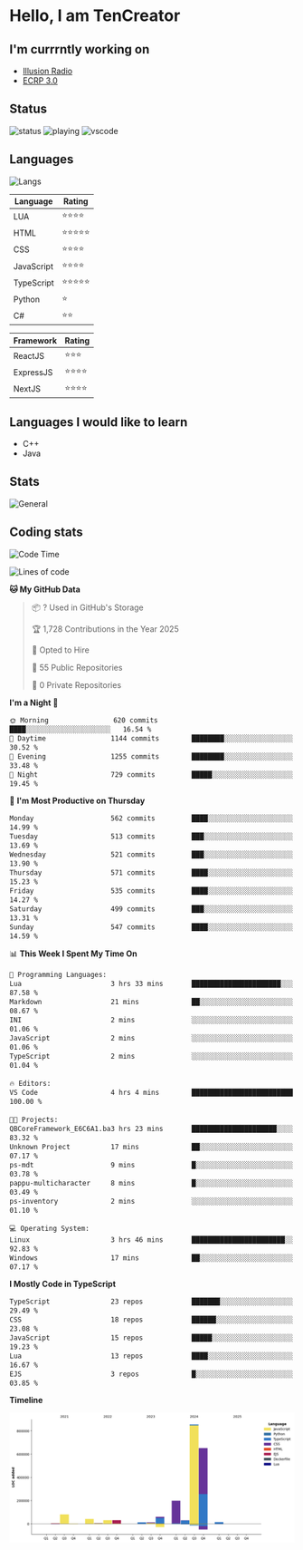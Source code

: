 # Hello, I am TenCreator

## I'm currrntly working on
- [Illusion Radio](https://illusionradio.co.uk/)
- [ECRP 3.0](http://github.com/Emerald-Coast-Roleplay/)

## Status
![status](https://api.statusbadges.me/badge/status/518334475038359555?simple=true&style=for-the-badge)
![playing](https://api.statusbadges.me/badge/playing/518334475038359555?style=for-the-badge)
![vscode](https://api.statusbadges.me/badge/vscode/518334475038359555?style=for-the-badge)

## Languages
![Langs](https://github-readme-stats.vercel.app/api/top-langs/?username=tencreator&layout=compact&theme=radical)


|Language|Rating|
|--------|------|
|LUA|⭐️⭐️⭐️⭐️|
|HTML|⭐️⭐️⭐️⭐️⭐️|
|CSS|⭐️⭐️⭐️⭐️|
|JavaScript|⭐️⭐️⭐️⭐️|
|TypeScript|⭐️⭐️⭐️⭐️⭐️|
|Python|⭐️|
|C#|⭐️⭐️ |

|Framework|Rating|
|--------|------|
|ReactJS|⭐️⭐️⭐|
|ExpressJS|⭐️⭐️⭐️⭐️|
|NextJS|⭐️⭐️⭐⭐️|

## Languages I would like to learn
- C++
- Java

## Stats
![General](https://github-readme-stats.vercel.app/api?username=tencreator&show_icons=true&theme=radical)

## Coding stats

<!--START_SECTION:waka-->
![Code Time](http://img.shields.io/badge/Code%20Time-512%20hrs%2027%20mins-blue)

![Lines of code](https://img.shields.io/badge/From%20Hello%20World%20I%27ve%20Written-2.0%20million%20lines%20of%20code-blue)

**🐱 My GitHub Data** 

> 📦 ? Used in GitHub's Storage 
 > 
> 🏆 1,728 Contributions in the Year 2025
 > 
> 💼 Opted to Hire
 > 
> 📜 55 Public Repositories 
 > 
> 🔑 0 Private Repositories 
 > 
**I'm a Night 🦉** 

```text
🌞 Morning                620 commits         ████░░░░░░░░░░░░░░░░░░░░░   16.54 % 
🌆 Daytime                1144 commits        ████████░░░░░░░░░░░░░░░░░   30.52 % 
🌃 Evening                1255 commits        ████████░░░░░░░░░░░░░░░░░   33.48 % 
🌙 Night                  729 commits         █████░░░░░░░░░░░░░░░░░░░░   19.45 % 
```
📅 **I'm Most Productive on Thursday** 

```text
Monday                   562 commits         ████░░░░░░░░░░░░░░░░░░░░░   14.99 % 
Tuesday                  513 commits         ███░░░░░░░░░░░░░░░░░░░░░░   13.69 % 
Wednesday                521 commits         ███░░░░░░░░░░░░░░░░░░░░░░   13.90 % 
Thursday                 571 commits         ████░░░░░░░░░░░░░░░░░░░░░   15.23 % 
Friday                   535 commits         ████░░░░░░░░░░░░░░░░░░░░░   14.27 % 
Saturday                 499 commits         ███░░░░░░░░░░░░░░░░░░░░░░   13.31 % 
Sunday                   547 commits         ████░░░░░░░░░░░░░░░░░░░░░   14.59 % 
```


📊 **This Week I Spent My Time On** 

```text
💬 Programming Languages: 
Lua                      3 hrs 33 mins       ██████████████████████░░░   87.58 % 
Markdown                 21 mins             ██░░░░░░░░░░░░░░░░░░░░░░░   08.67 % 
INI                      2 mins              ░░░░░░░░░░░░░░░░░░░░░░░░░   01.06 % 
JavaScript               2 mins              ░░░░░░░░░░░░░░░░░░░░░░░░░   01.06 % 
TypeScript               2 mins              ░░░░░░░░░░░░░░░░░░░░░░░░░   01.04 % 

🔥 Editors: 
VS Code                  4 hrs 4 mins        █████████████████████████   100.00 % 

🐱‍💻 Projects: 
QBCoreFramework_E6C6A1.ba3 hrs 23 mins       █████████████████████░░░░   83.32 % 
Unknown Project          17 mins             ██░░░░░░░░░░░░░░░░░░░░░░░   07.17 % 
ps-mdt                   9 mins              █░░░░░░░░░░░░░░░░░░░░░░░░   03.78 % 
pappu-multicharacter     8 mins              █░░░░░░░░░░░░░░░░░░░░░░░░   03.49 % 
ps-inventory             2 mins              ░░░░░░░░░░░░░░░░░░░░░░░░░   01.10 % 

💻 Operating System: 
Linux                    3 hrs 46 mins       ███████████████████████░░   92.83 % 
Windows                  17 mins             ██░░░░░░░░░░░░░░░░░░░░░░░   07.17 % 
```

**I Mostly Code in TypeScript** 

```text
TypeScript               23 repos            ███████░░░░░░░░░░░░░░░░░░   29.49 % 
CSS                      18 repos            ██████░░░░░░░░░░░░░░░░░░░   23.08 % 
JavaScript               15 repos            █████░░░░░░░░░░░░░░░░░░░░   19.23 % 
Lua                      13 repos            ████░░░░░░░░░░░░░░░░░░░░░   16.67 % 
EJS                      3 repos             █░░░░░░░░░░░░░░░░░░░░░░░░   03.85 % 
```



**Timeline**

![Lines of Code chart](https://raw.githubusercontent.com/tencreator/tencreator/main/assets/bar_graph.png)


<!--END_SECTION:waka-->

